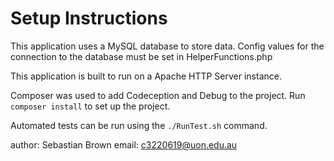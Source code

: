 # Setup Instructions

This application uses a MySQL database to store data.
Config values for the connection to the database must be set in HelperFunctions.php

This application is built to run on a Apache HTTP Server instance.

Composer was used to add Codeception and Debug to the project.
Run `composer install` to set up the project.

Automated tests can be run using the `./RunTest.sh` command.

author: Sebastian Brown
email: c3220619@uon.edu.au
